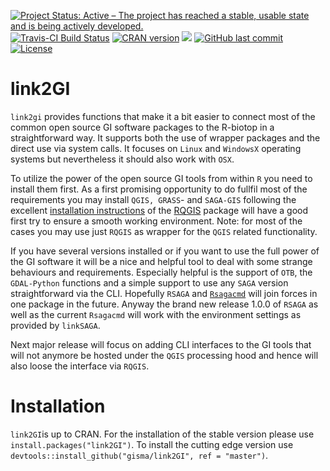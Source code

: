 [![Project Status: Active – The project has reached a stable, usable state and is being actively developed.](http://www.repostatus.org/badges/latest/active.svg)](http://www.repostatus.org/#active) 
[![Travis-CI Build Status](https://travis-ci.org/r-spatial/link2GI/link2GI.svg?branch=master)](https://travis-ci.org/r-spatial/link2GI/link2GI)
<a href="https://cran.r-project.org/web/checks/check_results_link2GI.html"><img border="0" src="http://www.r-pkg.org/badges/version/link2GI" alt="CRAN version"></a>
![](https://cranlogs.r-pkg.org/badges/grand-total/link2GI?color=green)
[![GitHub last commit](https://img.shields.io/github/last-commit/google/skia.svg)](/master/)
[![License](https://img.shields.io/badge/license-GPL%20%28%3E=%203%29-lightgrey.svg?style=flat)](http://www.gnu.org/licenses/gpl-3.0.html)

# link2GI

`link2gi` provides functions that make it a bit easier to connect most of the common open source GI software packages to the R-biotop in a straightforward way. It supports both the use of wrapper packages and the direct use via system calls. It focuses on `Linux` and `WindowsX` operating systems but nevertheless it should also work with `OSX`.

To utilize the power of the open source GI tools from within `R` you need to install  them first. As a first promising opportunity to do fullfil most of the requirements you may install `QGIS, GRASS`- and `SAGA-GIS` following the excellent [installation instructions](https://github.com/jannes-m/RQGIS/blob/master/vignettes/install_guide.Rmd)  of the [RQGIS](https://cran.r-project.org/web/packages/RQGIS/index.html) package will have a good first try to ensure a smooth working environment. Note: for most of the cases you may use just `RQGIS` as wrapper for the `QGIS` related functionality. 

If you have several versions installed or if you want to use the full power of the GI software it will be a nice and helpful tool to deal with some strange behaviours and requirements. Especially helpful is the support of `OTB`, the `GDAL-Python` functions and a simple support to use any `SAGA` version straightforward via the CLI. Hopefully `RSAGA` and [`Rsagacmd`](https://github.com/stevenpawley/Rsagacmd) will join forces in one package in the future. Anyway the brand new release 1.0.0 of  `RSAGA` as well as the current `Rsagacmd` will work with the environment settings as provided by `linkSAGA`.

Next major release will focus on adding CLI interfaces to the GI tools that will not anymore be hosted under the `QGIS` processing hood and hence will also loose the interface via `RQGIS`. 

# Installation

`link2GI`is up to CRAN. For the installation of the stable version please use `install.packages("link2GI")`. To install the  cutting edge version use `devtools::install_github("gisma/link2GI", ref = "master")`.

